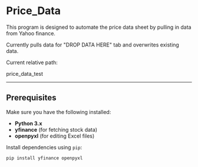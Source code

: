 # Price_Data

This program is designed to automate the price data sheet by pulling in data from Yahoo finance.

Currently pulls data for "DROP DATA HERE" tab and overwrites existing data.

Current relative path:

price_data_test

---

## Prerequisites
Make sure you have the following installed:
- **Python 3.x**
- **yfinance** (for fetching stock data)
- **openpyxl** (for editing Excel files)

Install dependencies using `pip`:
```bash
pip install yfinance openpyxl